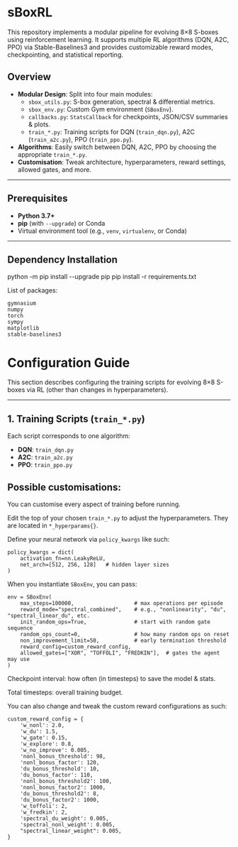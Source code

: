 # sBoxRL
This repository implements a modular pipeline for evolving 8×8 S-boxes using reinforcement learning. It supports multiple RL algorithms (DQN, A2C, PPO) via Stable-Baselines3 and provides customizable reward modes, checkpointing, and statistical reporting.

## Overview

- **Modular Design**: Split into four main modules:
  - `sbox_utils.py`: S-box generation, spectral & differential metrics.
  - `sbox_env.py`: Custom Gym environment (`SBoxEnv`).
  - `callbacks.py`: `StatsCallback` for checkpoints, JSON/CSV summaries & plots.
  - `train_*.py`: Training scripts for DQN (`train_dqn.py`), A2C (`train_a2c.py`), PPO (`train_ppo.py`).
- **Algorithms**: Easily switch between DQN, A2C, PPO by choosing the appropriate `train_*.py`.
- **Customisation**: Tweak architecture, hyperparameters, reward settings, allowed gates, and more.

---

##  Prerequisites

- **Python 3.7+**
- **pip** (with `--upgrade`) or Conda
- Virtual environment tool (e.g., `venv`, `virtualenv`, or Conda)

---

##  Dependency Installation
python -m pip install --upgrade pip
pip install -r requirements.txt

List of packages:
```
gymnasium
numpy
torch
sympy
matplotlib
stable-baselines3
```
#  Configuration Guide

This section describes configuring the training scripts for evolving 8×8 S-boxes via RL (other than changes in hyperparameters).

---

## 1. Training Scripts (`train_*.py`)

Each script corresponds to one algorithm:  
- **DQN**: `train_dqn.py`  
- **A2C**: `train_a2c.py`  
- **PPO**: `train_ppo.py`  

## Possible customisations:
You can customise every aspect of training before running.

Edit the top of your chosen `train_*.py` to adjust the hyperparameters. They are located in
`*_hyperparams{}`.

Define your neural network via `policy_kwargs` like such:
```
policy_kwargs = dict(
    activation_fn=nn.LeakyReLU,
    net_arch=[512, 256, 128]   # hidden layer sizes
)
```
When you instantiate `SBoxEnv`, you can pass:
```
env = SBoxEnv(
    max_steps=100000,                   # max operations per episode
    reward_mode="spectral_combined",    # e.g., "nonlinearity", "du", "spectral_linear_du", etc.
    init_random_ops=True,               # start with random gate sequence
    random_ops_count=0,                 # how many random ops on reset
    non_improvement_limit=50,           # early termination threshold
    reward_config=custom_reward_config,
    allowed_gates=["XOR", "TOFFOLI", "FREDKIN"],  # gates the agent may use
)
```

Checkpoint interval: how often (in timesteps) to save the model & stats.

Total timesteps: overall training budget.

You can also change and tweak the custom reward configurations as such:
```
custom_reward_config = {
    'w_nonl': 2.0,
    'w_du': 1.5,
    'w_gate': 0.15,
    'w_explore': 0.8,
    'w_no_improve': 0.005,
    'nonl_bonus_threshold': 98,
    'nonl_bonus_factor': 120,
    'du_bonus_threshold': 10,
    'du_bonus_factor': 110,
    'nonl_bonus_threshold2': 100,
    'nonl_bonus_factor2': 1000,
    'du_bonus_threshold2': 8,
    'du_bonus_factor2': 1000,
    'w_toffoli': 2,
    'w_fredkin': 2,
    'spectral_du_weight': 0.005,
    'spectral_nonl_weight': 0.005,
    "spectral_linear_weight": 0.005,
}
```
